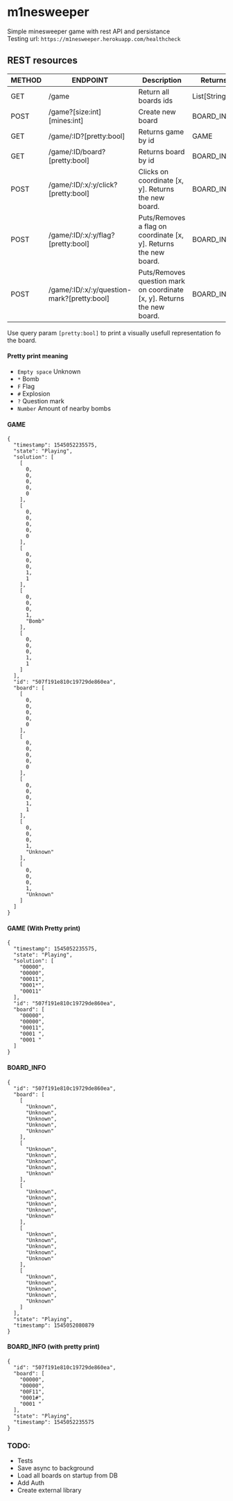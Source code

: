 # m1nesweeper

Simple minesweeper game with rest API and persistance  
Testing url: `https://m1nesweeper.herokuapp.com/healthcheck`


## REST resources

| METHOD        | ENDPOINT                                    | Description                                                             | Returns
| ------------- |---------------------------------------------| ------------------------------------------------------------------------|---------
| GET           | /game                                       | Return all boards ids                                                   | List[String]
| POST          | /game?[size:int][mines:int]                 | Create new board                                                        | BOARD_INFO
| GET           | /game/:ID?[pretty:bool]                     | Returns game by id                                                      | GAME
| GET           | /game/:ID/board?[pretty:bool]               | Returns board by id                                                     | BOARD_INFO
| POST          | /game/:ID/:x/:y/click?[pretty:bool]         | Clicks on coordinate [x, y]. Returns the new board.                     | BOARD_INFO
| POST          | /game/:ID/:x/:y/flag?[pretty:bool]          | Puts/Removes a flag on coordinate [x, y]. Returns the new board.        | BOARD_INFO
| POST          | /game/:ID/:x/:y/question-mark?[pretty:bool] | Puts/Removes question mark on coordinate [x, y]. Returns the new board. | BOARD_INFO

Use query param `[pretty:bool]` to print a visually usefull representation fo the board.

#### Pretty print meaning

* `Empty space` Unknown   
* `*` Bomb  
* `F` Flag  
* `#` Explosion  
* `?` Question mark  
* `Number` Amount of nearby bombs  

#### GAME

```
{
  "timestamp": 1545052235575,
  "state": "Playing",
  "solution": [
    [
      0,
      0,
      0,
      0,
      0
    ],
    [
      0,
      0,
      0,
      0,
      0
    ],
    [
      0,
      0,
      0,
      1,
      1
    ],
    [
      0,
      0,
      0,
      1,
      "Bomb"
    ],
    [
      0,
      0,
      0,
      1,
      1
    ]
  ],
  "id": "507f191e810c19729de860ea",
  "board": [
    [
      0,
      0,
      0,
      0,
      0
    ],
    [
      0,
      0,
      0,
      0,
      0
    ],
    [
      0,
      0,
      0,
      1,
      1
    ],
    [
      0,
      0,
      0,
      1,
      "Unknown"
    ],
    [
      0,
      0,
      0,
      1,
      "Unknown"
    ]
  ]
}
```

#### GAME (With Pretty print)

```
{
  "timestamp": 1545052235575,
  "state": "Playing",
  "solution": [
    "00000",
    "00000",
    "00011",
    "0001*",
    "00011"
  ],
  "id": "507f191e810c19729de860ea",
  "board": [
    "00000",
    "00000",
    "00011",
    "0001 ",
    "0001 "
  ]
}
```

#### BOARD_INFO

```
{
  "id": "507f191e810c19729de860ea",
  "board": [
    [
      "Unknown",
      "Unknown",
      "Unknown",
      "Unknown",
      "Unknown"
    ],
    [
      "Unknown",
      "Unknown",
      "Unknown",
      "Unknown",
      "Unknown"
    ],
    [
      "Unknown",
      "Unknown",
      "Unknown",
      "Unknown",
      "Unknown"
    ],
    [
      "Unknown",
      "Unknown",
      "Unknown",
      "Unknown",
      "Unknown"
    ],
    [
      "Unknown",
      "Unknown",
      "Unknown",
      "Unknown",
      "Unknown"
    ]
  ],
  "state": "Playing",
  "timestamp": 1545052080879
}
``` 

#### BOARD_INFO (with pretty print)

```
{
  "id": "507f191e810c19729de860ea",
  "board": [
    "00000",
    "00000",
    "00F11",
    "0001#",
    "0001 "
  ],
  "state": "Playing",
  "timestamp": 1545052235575
}
```    
  
### TODO:

* Tests
* Save async to background
* Load all boards on startup from DB
* Add Auth
* Create external library  
  